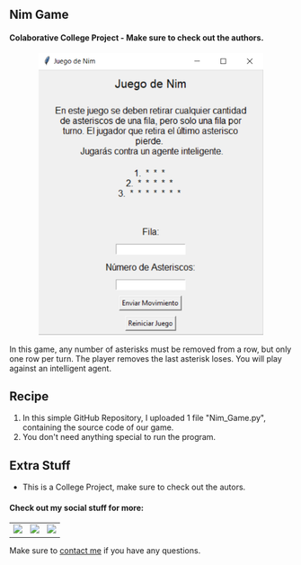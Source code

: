 ## Nim Game

#### Colaborative College Project - Make sure to check out the authors.


<p align="center"> <img src = "/Nim_Game_UI.png" width = 400> </p>

In this game, any number of asterisks must be removed from a row, but only one row per turn. The player removes the last asterisk loses. You will play against an intelligent agent.

<h2 align="left">Recipe</h2>

1. In this simple GitHub Repository, I uploaded 1 file "Nim_Game.py", containing the source code of our game.
2. You don't need anything special to run the program.

<h2 align="left">Extra Stuff</h3>

- This is a College Project, make sure to check out the autors.


#### Check out my social stuff for more:


<table>
    <tbody>
        <tr>
            </a></td>
            <td><a href="https://www.linkedin.com/in/hibrantapia/">
            <img height="50" src="https://www.vectorlogo.zone/logos/linkedin/linkedin-ar21.svg" />
            </a></td>
            <td><a href="https://twitter.com/HibranTapia">
            <img height="50" src="https://www.vectorlogo.zone/logos/twitter/twitter-ar21.svg" />
            </a></td>
            <td><a href="https://medium.com/@hibrantapia">
            <img height="50" src="https://www.vectorlogo.zone/logos/medium/medium-ar21.svg" />
            </a></td>
        </tr>
    </tbody>
</table>

Make sure to [contact me](https://github.com/hibrantapia) if you have any questions.
